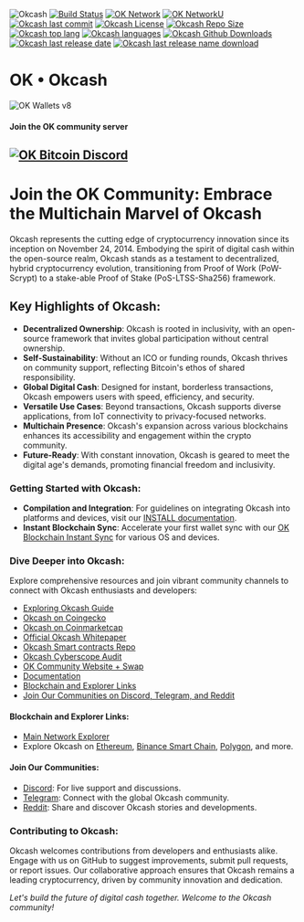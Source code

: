 ![Okcash](https://i.imgur.com/3tetgJ4.png)
[![Build Status](https://img.shields.io/badge/build-success-gre.svg?style=flat-square)](https://github.com/okcashpro/okcash) [![OK Network](https://img.shields.io/badge/network%20status-stable-brightgreen.svg?style=flat-square)](http://explorer.okcash.co) [![OK NetworkU](https://img.shields.io/badge/network%20uptime-100%25-gre.svg?style=flat-square)](http://explorer.okcash.co) [![Okcash last commit](https://img.shields.io/github/last-commit/okcashpro/okcash?style=flat-square)](https://github.com/okcashpro/okcash) [![Okcash License](https://img.shields.io/github/license/okcashpro/okcash?color=green&style=flat-square)](https://github.com/okcashpro/okcash/blob/master/COPYING) [![Okcash Repo Size](https://img.shields.io/github/repo-size/okcashpro/okcash?style=flat-square)](https://github.com/okcashpro/okcash) [![Okcash top lang](https://img.shields.io/github/languages/top/okcashpro/okcash?style=flat-square)](https://github.com/okcashpro/okcash) [![Okcash languages](https://img.shields.io/github/languages/count/okcashpro/okcash?style=flat-square)](https://github.com/okcashpro/okcash) [![Okcash Github Downloads](https://img.shields.io/github/downloads/okcashpro/okcash/total.svg?style=flat-square)](https://tooomm.github.io/github-release-stats/?username=okcashpro&repository=okcash) 
[![Okcash last release date](https://img.shields.io/github/release-date/okcashpro/okcash?label=latest%20release&style=flat-square)](https://github.com/okcashpro/okcash/releases/latest) [![Okcash last release name download](https://img.shields.io/github/v/release/okcashpro/okcash?label=release%20download&style=flat-square)](https://github.com/okcashpro/okcash/releases/latest)

# OK • Okcash

<img alt="OK Wallets v8" src="https://i.imgur.com/xmxQ5u8.png">

#### Join the OK community server

[![OK Bitcoin Discord](https://img.shields.io/discord/213747404745211904?label=discord&style=flat-square)](https://discord.gg/grvpc8c)
--------------------

# Join the OK Community: Embrace the Multichain Marvel of Okcash

Okcash represents the cutting edge of cryptocurrency innovation since its inception on November 24, 2014. Embodying the spirit of digital cash within the open-source realm, Okcash stands as a testament to decentralized, hybrid cryptocurrency evolution, transitioning from Proof of Work (PoW-Scrypt) to a stake-able Proof of Stake (PoS-LTSS-Sha256) framework.

## Key Highlights of Okcash:

- **Decentralized Ownership**: Okcash is rooted in inclusivity, with an open-source framework that invites global participation without central ownership.
- **Self-Sustainability**: Without an ICO or funding rounds, Okcash thrives on community support, reflecting Bitcoin's ethos of shared responsibility.
- **Global Digital Cash**: Designed for instant, borderless transactions, Okcash empowers users with speed, efficiency, and security.
- **Versatile Use Cases**: Beyond transactions, Okcash supports diverse applications, from IoT connectivity to privacy-focused networks.
- **Multichain Presence**: Okcash's expansion across various blockchains enhances its accessibility and engagement within the crypto community.
- **Future-Ready**: With constant innovation, Okcash is geared to meet the digital age's demands, promoting financial freedom and inclusivity.

### Getting Started with Okcash:

- **Compilation and Integration**: For guidelines on integrating Okcash into platforms and devices, visit our [INSTALL documentation](https://github.com/okcashpro/okcash/blob/master/INSTALL).
- **Instant Blockchain Sync**: Accelerate your first wallet sync with our [OK Blockchain Instant Sync](https://github.com/okcashpro/ok-blockchain) for various OS and devices.

### Dive Deeper into Okcash:

Explore comprehensive resources and join vibrant community channels to connect with Okcash enthusiasts and developers:

- [Exploring Okcash Guide](https://okcash.news/exploring-okcash-your-one-stop-guide-to-all-things-ok-60bfafb9d9a8)
- [Okcash on Coingecko](https://www.coingecko.com/en/coins/okcash)
- [Okcash on Coinmarketcap](https://coinmarketcap.com/currencies/okcash/)
- [Official Okcash Whitepaper](https://github.com/okcashpro/okcash-whitepaper)
- [Okcash Smart contracts Repo](https://github.com/okcashpro/ok-smartcontracts)
- [Okcash Cyberscope Audit](https://www.cyberscope.io/audits/coin-okcash)
- [OK Community Website + Swap](https://okcash.co)
- [Documentation](https://okcash.org)
- [Blockchain and Explorer Links](#blockchain-and-explorer-links)
- [Join Our Communities on Discord, Telegram, and Reddit](#join-our-communities)

#### Blockchain and Explorer Links:

- [Main Network Explorer](https://chainz.cryptoid.info/ok/)
- Explore Okcash on [Ethereum](https://etherscan.io/token/0xd3Ac016b1B8C80EeAdDe4D186A9138C9324e4189), [Binance Smart Chain](https://bscscan.com/token/0x523821d20a283d955f6205B4C9252779Cd0f964B), [Polygon](https://polygonscan.com/token/0xd3Ac016b1B8C80EeAdDe4D186A9138C9324e4189), and more.

#### Join Our Communities:

- [Discord](https://discord.gg/grvpc8c): For live support and discussions.
- [Telegram](https://t.me/ok_heroes): Connect with the global Okcash community.
- [Reddit](https://reddit.com/r/okcash): Share and discover Okcash stories and developments.

### Contributing to Okcash:

Okcash welcomes contributions from developers and enthusiasts alike. Engage with us on GitHub to suggest improvements, submit pull requests, or report issues. Our collaborative approach ensures that Okcash remains a leading cryptocurrency, driven by community innovation and dedication.

*Let's build the future of digital cash together. Welcome to the Okcash community!*


